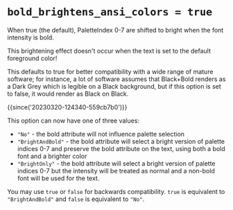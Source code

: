 # `bold_brightens_ansi_colors = true`

When true (the default), PaletteIndex 0-7 are shifted to bright when the font
intensity is bold.

This brightening effect doesn't occur when the text is set
to the default foreground color!

This defaults to true for better compatibility with a wide
range of mature software; for instance, a lot of software
assumes that Black+Bold renders as a Dark Grey which is
legible on a Black background, but if this option is set to
false, it would render as Black on Black.

{{since('20230320-124340-559cb7b0')}}

This option can now have one of three values:

* `"No"` - the bold attribute will not influence palette selection
* `"BrightAndBold"` - the bold attribute will select a bright version of palette indices 0-7 and preserve the bold attribute on the text, using both a bold font and a brighter color
* `"BrightOnly"` - the bold attribute will select a bright version of palette indices 0-7 but the intensity will be treated as normal and a non-bold font will be used for the text.

You may use `true` or `false` for backwards compatibility.  `true` is
equivalent to `"BrightAndBold"` and `false` is equivalent to `"No"`.

